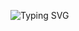 ![Typing SVG](https://readme-typing-svg.herokuapp.com/?lines=HEY+GUYS+I+AM+MAHESH+KADALI;SO+YOU+WANNA+KNOW+ABOUT+ME;SO+I'LL+SAY+YOU+THEN;I+AM+STUDYING+10TH+CLASS;I+AM+SINGLE;I+LOVE+CODING;I+KNOW+MANY+COURSES+LIKE;PYTHON+JAVA+C±±;MANY+MORE;I+AM+A+PROFESSIONAL+CODER;I+KNOW+MAKING+BOTS;ALREADY+I+THINK;YOU+SAW+OK+LEAVE;I+MADE+MANY+PROJECTS+AND+THEY+ARE+SUCCESSFULL;BYE+FOR+NOW)</p>
<p align="center">

